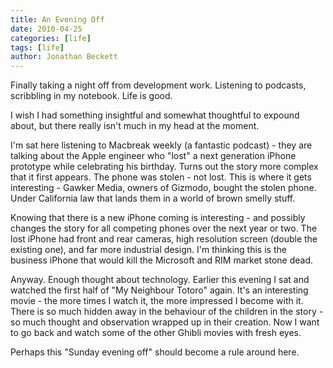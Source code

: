 ```yaml
---
title: An Evening Off
date: 2010-04-25
categories: [life]
tags: [life]
author: Jonathan Beckett
---
```


Finally taking a night off from development work. Listening to podcasts, scribbling in my notebook. Life is good.

I wish I had something insightful and somewhat thoughtful to expound about, but there really isn't much in my head at the moment.

I'm sat here listening to Macbreak weekly (a fantastic podcast) - they are talking about the Apple engineer who "lost" a next generation iPhone prototype while celebrating his birthday. Turns out the story more complex that it first appears. The phone was stolen - not lost. This is where it gets interesting - Gawker Media, owners of Gizmodo, bought the stolen phone. Under California law that lands them in a world of brown smelly stuff.

Knowing that there is a new iPhone coming is interesting - and possibly changes the story for all competing phones over the next year or two. The lost iPhone had front and rear cameras, high resolution screen (double the existing one), and far more industrial design. I'm thinking this is the business iPhone that would kill the Microsoft and RIM market stone dead.

Anyway. Enough thought about technology. Earlier this evening I sat and watched the first half of "My Neighbour Totoro" again. It's an interesting movie - the more times I watch it, the more impressed I become with it. There is so much hidden away in the behaviour of the children in the story - so much thought and observation wrapped up in their creation. Now I want to go back and watch some of the other Ghibli movies with fresh eyes.

Perhaps this "Sunday evening off" should become a rule around here.